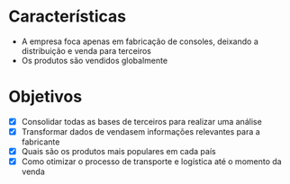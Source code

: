 # Características

- A empresa foca apenas em fabricação de consoles, deixando a distribuição e venda para terceiros
- Os produtos são vendidos globalmente

# Objetivos

- [x] Consolidar todas as bases de terceiros para realizar uma análise
- [x] Transformar dados de vendasem informações relevantes para a fabricante
- [x] Quais são os produtos mais populares em cada país
- [x] Como otimizar o processo de transporte e logística até o momento da venda